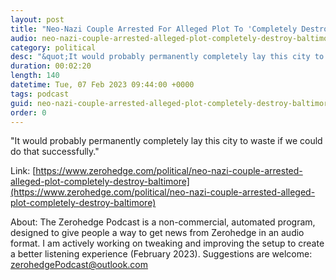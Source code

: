 ```yaml
---
layout: post
title: "Neo-Nazi Couple Arrested For Alleged Plot To 'Completely Destroy' Baltimore"
audio: neo-nazi-couple-arrested-alleged-plot-completely-destroy-baltimore-1
category: political
desc: "&quot;It would probably permanently completely lay this city to waste if we could do that successfully.&quot; "
duration: 00:02:20
length: 140
datetime: Tue, 07 Feb 2023 09:44:00 +0000
tags: podcast
guid: neo-nazi-couple-arrested-alleged-plot-completely-destroy-baltimore-0
order: 0
---
```

&quot;It would probably permanently completely lay this city to waste if we could do that successfully.&quot; 

Link: [https://www.zerohedge.com/political/neo-nazi-couple-arrested-alleged-plot-completely-destroy-baltimore](https://www.zerohedge.com/political/neo-nazi-couple-arrested-alleged-plot-completely-destroy-baltimore)

About: The Zerohedge Podcast is a non-commercial, automated program, designed to give people a way to get news from Zerohedge in an audio format.  I am actively working on tweaking and improving the setup to create a better listening experience (February 2023).  Suggestions are welcome: [zerohedgePodcast@outlook.com](mailto:zerohedgePodcast@outlook.com)